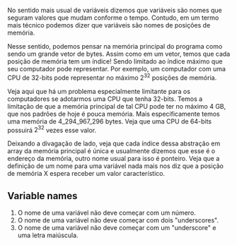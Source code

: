 No sentido mais usual de variáveis dizemos que variáveis são nomes que seguram valores que mudam conforme o tempo. Contudo, em um termo mais técnico podemos dizer que variáveis são nomes de posições de memória. 

Nesse sentido, podemos pensar na memória principal do programa como sendo um grande vetor de bytes. Assim como em um vetor, temos que cada posição de memória tem um índice! Sendo limitado ao índice máximo que seu computador pode representar. Por exemplo, um computador com uma CPU de 32-bits pode representar no máximo $2^{32}$ posições de memória.

Veja aqui que há um problema especialmente limitante para os computadores se adotarmos uma CPU que tenha 32-bits. Temos a limitação de que a memória principal de tal CPU pode ter no máximo 4 GB, que nos padrões de hoje é pouca memória. Mais especificamente temos uma memória de 4_294_967_296 bytes. Veja que uma CPU de 64-bits possuirá $2^{32}$ vezes esse valor.

Deixando a divagação de lado, veja que cada índice dessa abstração em array da memória principal é única e usualmente dizemos que esse é o endereço da memória, outro nome usual para isso é ponteiro. Veja que a definição de um nome para uma variável nada mais nos diz que a posição de memória X espera receber um valor característico.

## Variable names
1. O nome de uma variável não deve começar com um número.
2. O nome de uma variável não deve começar com dois "underscores".
3. O nome de uma variável não deve começar com um "underscore" e uma letra maiúscula.


